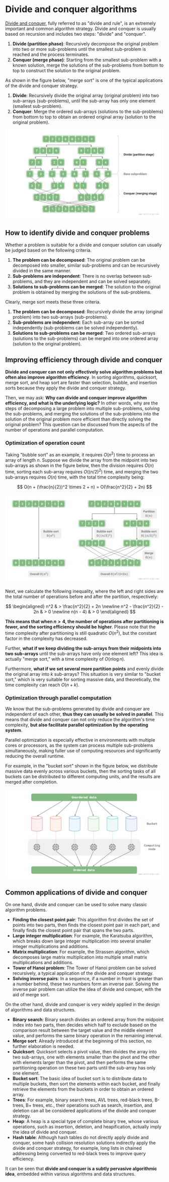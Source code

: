 # Divide and conquer algorithms

<u>Divide and conquer</u>, fully referred to as "divide and rule", is an extremely important and common algorithm strategy. Divide and conquer is usually based on recursion and includes two steps: "divide" and "conquer".

1. **Divide (partition phase)**: Recursively decompose the original problem into two or more sub-problems until the smallest sub-problem is reached and the process terminates.
2. **Conquer (merge phase)**: Starting from the smallest sub-problem with a known solution, merge the solutions of the sub-problems from bottom to top to construct the solution to the original problem.

As shown in the figure below, "merge sort" is one of the typical applications of the divide and conquer strategy.

1. **Divide**: Recursively divide the original array (original problem) into two sub-arrays (sub-problems), until the sub-array has only one element (smallest sub-problem).
2. **Conquer**: Merge the ordered sub-arrays (solutions to the sub-problems) from bottom to top to obtain an ordered original array (solution to the original problem).

![Merge sort's divide and conquer strategy](divide_and_conquer.assets/divide_and_conquer_merge_sort.png)

## How to identify divide and conquer problems

Whether a problem is suitable for a divide and conquer solution can usually be judged based on the following criteria.

1. **The problem can be decomposed**: The original problem can be decomposed into smaller, similar sub-problems and can be recursively divided in the same manner.
2. **Sub-problems are independent**: There is no overlap between sub-problems, and they are independent and can be solved separately.
3. **Solutions to sub-problems can be merged**: The solution to the original problem is obtained by merging the solutions of the sub-problems.

Clearly, merge sort meets these three criteria.

1. **The problem can be decomposed**: Recursively divide the array (original problem) into two sub-arrays (sub-problems).
2. **Sub-problems are independent**: Each sub-array can be sorted independently (sub-problems can be solved independently).
3. **Solutions to sub-problems can be merged**: Two ordered sub-arrays (solutions to the sub-problems) can be merged into one ordered array (solution to the original problem).

## Improving efficiency through divide and conquer

**Divide and conquer can not only effectively solve algorithm problems but often also improve algorithm efficiency**. In sorting algorithms, quicksort, merge sort, and heap sort are faster than selection, bubble, and insertion sorts because they apply the divide and conquer strategy.

Then, we may ask: **Why can divide and conquer improve algorithm efficiency, and what is the underlying logic?** In other words, why are the steps of decomposing a large problem into multiple sub-problems, solving the sub-problems, and merging the solutions of the sub-problems into the solution of the original problem more efficient than directly solving the original problem? This question can be discussed from the aspects of the number of operations and parallel computation.

### Optimization of operation count

Taking "bubble sort" as an example, it requires $O(n^2)$ time to process an array of length $n$. Suppose we divide the array from the midpoint into two sub-arrays as shown in the figure below, then the division requires $O(n)$ time, sorting each sub-array requires $O((n / 2)^2)$ time, and merging the two sub-arrays requires $O(n)$ time, with the total time complexity being:

$$
O(n + (\frac{n}{2})^2 \times 2 + n) = O(\frac{n^2}{2} + 2n)
$$

![Bubble sort before and after array partition](divide_and_conquer.assets/divide_and_conquer_bubble_sort.png)

Next, we calculate the following inequality, where the left and right sides are the total number of operations before and after the partition, respectively:

$$
\begin{aligned}
n^2 & > \frac{n^2}{2} + 2n \newline
n^2 - \frac{n^2}{2} - 2n & > 0 \newline
n(n - 4) & > 0
\end{aligned}
$$

**This means that when $n > 4$, the number of operations after partitioning is fewer, and the sorting efficiency should be higher**. Please note that the time complexity after partitioning is still quadratic $O(n^2)$, but the constant factor in the complexity has decreased.

Further, **what if we keep dividing the sub-arrays from their midpoints into two sub-arrays** until the sub-arrays have only one element left? This idea is actually "merge sort," with a time complexity of $O(n \log n)$.

Furthermore, **what if we set several more partition points** and evenly divide the original array into $k$ sub-arrays? This situation is very similar to "bucket sort," which is very suitable for sorting massive data, and theoretically, the time complexity can reach $O(n + k)$.

### Optimization through parallel computation

We know that the sub-problems generated by divide and conquer are independent of each other, **thus they can usually be solved in parallel**. This means that divide and conquer can not only reduce the algorithm's time complexity, **but also facilitate parallel optimization by the operating system**.

Parallel optimization is especially effective in environments with multiple cores or processors, as the system can process multiple sub-problems simultaneously, making fuller use of computing resources and significantly reducing the overall runtime.

For example, in the "bucket sort" shown in the figure below, we distribute massive data evenly across various buckets, then the sorting tasks of all buckets can be distributed to different computing units, and the results are merged after completion.

![Bucket sort's parallel computation](divide_and_conquer.assets/divide_and_conquer_parallel_computing.png)

## Common applications of divide and conquer

On one hand, divide and conquer can be used to solve many classic algorithm problems.

- **Finding the closest point pair**: This algorithm first divides the set of points into two parts, then finds the closest point pair in each part, and finally finds the closest point pair that spans the two parts.
- **Large integer multiplication**: For example, the Karatsuba algorithm, which breaks down large integer multiplication into several smaller integer multiplications and additions.
- **Matrix multiplication**: For example, the Strassen algorithm, which decomposes large matrix multiplication into multiple small matrix multiplications and additions.
- **Tower of Hanoi problem**: The Tower of Hanoi problem can be solved recursively, a typical application of the divide and conquer strategy.
- **Solving inverse pairs**: In a sequence, if a number in front is greater than a number behind, these two numbers form an inverse pair. Solving the inverse pair problem can utilize the idea of divide and conquer, with the aid of merge sort.

On the other hand, divide and conquer is very widely applied in the design of algorithms and data structures.

- **Binary search**: Binary search divides an ordered array from the midpoint index into two parts, then decides which half to exclude based on the comparison result between the target value and the middle element value, and performs the same binary operation in the remaining interval.
- **Merge sort**: Already introduced at the beginning of this section, no further elaboration is needed.
- **Quicksort**: Quicksort selects a pivot value, then divides the array into two sub-arrays, one with elements smaller than the pivot and the other with elements larger than the pivot, and then performs the same partitioning operation on these two parts until the sub-array has only one element.
- **Bucket sort**: The basic idea of bucket sort is to distribute data to multiple buckets, then sort the elements within each bucket, and finally retrieve the elements from the buckets in order to obtain an ordered array.
- **Trees**: For example, binary search trees, AVL trees, red-black trees, B-trees, B+ trees, etc., their operations such as search, insertion, and deletion can all be considered applications of the divide and conquer strategy.
- **Heap**: A heap is a special type of complete binary tree, whose various operations, such as insertion, deletion, and heapification, actually imply the idea of divide and conquer.
- **Hash table**: Although hash tables do not directly apply divide and conquer, some hash collision resolution solutions indirectly apply the divide and conquer strategy, for example, long lists in chained addressing being converted to red-black trees to improve query efficiency.

It can be seen that **divide and conquer is a subtly pervasive algorithmic idea**, embedded within various algorithms and data structures.
